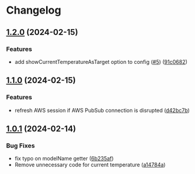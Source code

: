 # Changelog

## [1.2.0](https://github.com/kyle-seongwoo-jun/homebridge-navien-smart/compare/v1.1.0...v1.2.0) (2024-02-15)


### Features

* add showCurrentTemperatureAsTarget option to config ([#5](https://github.com/kyle-seongwoo-jun/homebridge-navien-smart/issues/5)) ([91c0682](https://github.com/kyle-seongwoo-jun/homebridge-navien-smart/commit/91c0682f693f6fd29e1a43da0fe2490cdc54284b))

## [1.1.0](https://github.com/kyle-seongwoo-jun/homebridge-navien-smart/compare/v1.0.1...v1.1.0) (2024-02-15)


### Features

* refresh AWS session if AWS PubSub connection is disrupted ([d42bc7b](https://github.com/kyle-seongwoo-jun/homebridge-navien-smart/commit/d42bc7b4cb32edaecf019ffc1ef4da7fb805f83a))

## [1.0.1](https://github.com/kyle-seongwoo-jun/homebridge-navien-smart/compare/v1.0.0...v1.0.1) (2024-02-14)


### Bug Fixes

* fix typo on modelName getter ([6b235af](https://github.com/kyle-seongwoo-jun/homebridge-navien-smart/commit/6b235af8790c2eb595d481c75e4aae077d070eb5))
* Remove unnecessary code for current temperature ([a14784a](https://github.com/kyle-seongwoo-jun/homebridge-navien-smart/commit/a14784af72a5ea6386f56e905a2e3f0799c493fd))

